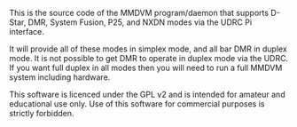 This is the source code of the MMDVM program/daemon that supports D-Star, DMR, System Fusion, P25, and NXDN modes via the UDRC Pi interface.

It will provide all of these modes in simplex mode, and all bar DMR in duplex mode. It is not possible to get DMR to operate in duplex mode via the UDRC. If you want full duplex in all modes then you will need to run a full MMDVM system including hardware.

This software is licenced under the GPL v2 and is intended for amateur and educational use only. Use of this software for commercial purposes is strictly forbidden.
